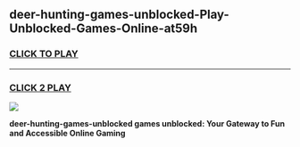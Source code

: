 
## deer-hunting-games-unblocked-Play-Unblocked-Games-Online-at59h
<h3>
<a href="https://premium76.site?title=deer-hunting-games-unblocked&ref=25A">CLICK TO PLAY</a></h3>
<hr>

<h3>
<a href="https://premium76.site?title=deer-hunting-games-unblocked&ref=25A">CLICK 2 PLAY</a>
  
</h3>

<a href="https://premium76.site?title=deer-hunting-games-unblocked&ref=25A"><img src="https://clearcache.store/games.png"></a>


**deer-hunting-games-unblocked games unblocked: Your Gateway to Fun and Accessible Online Gaming**
